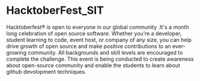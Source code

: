 # HacktoberFest_SIT
Hacktoberfest® is open to everyone in our global community .It's a month long celebration of open source software. Whether you’re a developer, student learning to code, event host, or company of any size, you can help drive growth of open source and make positive contributions to an ever-growing community. All backgrounds and skill levels are encouraged to complete the challenge.  This event is being conducted to create awareness about open-source community and enable the students to learn about github devolopment techniques.
